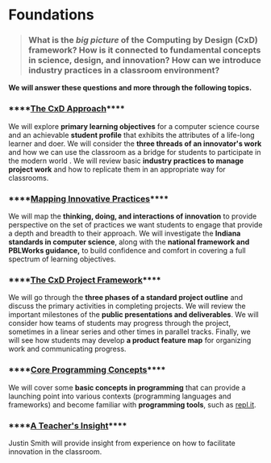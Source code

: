 # Foundations

> ### **What is the** _**big picture**_ **of the Computing by Design \(CxD\) framework? How is it connected to fundamental concepts in science, design, and innovation? How can we introduce industry practices in a classroom environment?**

**We will answer these questions and more through the following topics.**

### \*\*\*\*[**The CxD Approach**](cxd-approach.md)\*\*\*\*

We will explore **primary learning objectives** for a computer science course and an achievable **student profile** that exhibits the attributes of a life-long learner and doer.  We will consider the **three threads of an innovator's work** and how we can use the classroom as a bridge for students to participate in the modern world .  We will review basic **industry practices to manage project work** and how to replicate them in an appropriate way for classrooms.

### \*\*\*\*[**Mapping Innovative Practices**](mapping-skills-and-practices.md)\*\*\*\*

We will map the **thinking, doing, and interactions of innovation** to provide perspective on the set of practices we want students to engage that provide a depth and breadth to their approach. We will investigate the **Indiana standards in computer science**, along with the **national framework and PBLWorks guidance,** to build confidence and comfort in covering a full spectrum of learning objectives.

### \*\*\*\*[**The CxD Project Framework**](cxd-framework.md)\*\*\*\*

We will go through the **three phases of a standard project outline** and discuss the primary activities in completing projects. We will review the important milestones of the **public presentations and deliverables**. We will consider how teams of students may progress through the project, sometimes in a linear series and other times in parallel tracks. Finally, we will see how students may develop **a product feature map** for organizing work and communicating progress.

### \*\*\*\*[**Core Programming Concepts**](core-programming-concepts.md)\*\*\*\*

We will cover some **basic concepts in programming** that can provide a launching point into various contexts \(programming languages and frameworks\) and become familiar with **programming tools**, such as [repl.it](https://repl.it).

### \*\*\*\*[**A Teacher's Insight**](a-teachers-insight.md)\*\*\*\*

Justin Smith will provide insight from experience on how to facilitate innovation in the classroom.



